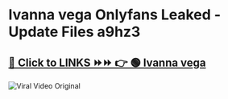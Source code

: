 
 # Ivanna vega Onlyfans Leaked - Update Files a9hz3

## <h2><a href="https://clipsfans.com/Ivanna_vega&ref=git">🔗 Click to LINKS ⏩⏩ 👉 🟢 Ivanna vega </a></h2>

<a href="https://clipsfans.com/Ivanna_vega&ref=git" rel="nofollow" data-target="animated-image.originalLink"><img src="https://i.ibb.co.com/xMMVF88/686577567.gif" alt="Viral Video Original" style="max-width: 100%; display: inline-block;" data-target="animated-image.originalImage"></a>

